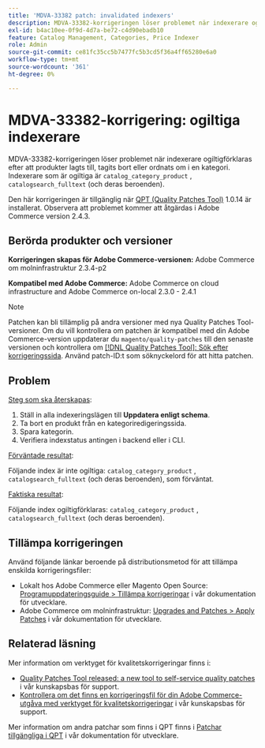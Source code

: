 ```yaml
---
title: 'MDVA-33382 patch: invalidated indexers'
description: MDVA-33382-korrigeringen löser problemet när indexerare ogiltigförklaras efter att produkter lagts till, tagits bort eller ordnats om i en kategori. Indexerare som blir ogiltiga är "catalog_category_product" , "catalogsearch_fulltext" (och deras underordnade).
exl-id: b4ac10ee-0f9d-4d7a-be72-c4d90ebadb10
feature: Catalog Management, Categories, Price Indexer
role: Admin
source-git-commit: ce81fc35cc5b7477fc5b3cd5f36a4ff65280e6a0
workflow-type: tm+mt
source-wordcount: '361'
ht-degree: 0%

---
```


# MDVA-33382-korrigering: ogiltiga indexerare

MDVA-33382-korrigeringen löser problemet när indexerare ogiltigförklaras efter att produkter lagts till, tagits bort eller ordnats om i en kategori. Indexerare som är ogiltiga är `catalog_category_product` , `catalogsearch_fulltext` (och deras beroenden).

Den här korrigeringen är tillgänglig när [QPT (Quality Patches Tool)](https://devdocs.magento.com/guides/v2.4/comp-mgr/patching.html#mqp) 1.0.14 är installerat. Observera att problemet kommer att åtgärdas i Adobe Commerce version 2.4.3.

## Berörda produkter och versioner

**Korrigeringen skapas för Adobe Commerce-versionen:** Adobe Commerce om molninfrastruktur 2.3.4-p2

**Kompatibel med Adobe Commerce:** Adobe Commerce on cloud infrastructure and Adobe Commerce on-local 2.3.0 - 2.4.1

>[!NOTE]
>
>Patchen kan bli tillämplig på andra versioner med nya Quality Patches Tool-versioner. Om du vill kontrollera om patchen är kompatibel med din Adobe Commerce-version uppdaterar du `magento/quality-patches` till den senaste versionen och kontrollera om [[!DNL Quality Patches Tool]: Sök efter korrigeringssida](https://devdocs.magento.com/quality-patches/tool.html#patch-grid). Använd patch-ID:t som söknyckelord för att hitta patchen.

## Problem

<u>Steg som ska återskapas</u>:

1. Ställ in alla indexeringslägen till **Uppdatera enligt schema**.
1. Ta bort en produkt från en kategoriredigeringssida.
1. Spara kategorin.
1. Verifiera indexstatus antingen i backend eller i CLI.

<u>Förväntade resultat</u>:

Följande index är inte ogiltiga: `catalog_category_product` , `catalogsearch_fulltext` (och deras beroenden), som förväntat.

<u>Faktiska resultat</u>:

Följande index ogiltigförklaras: `catalog_category_product` , `catalogsearch_fulltext` (och deras beroenden).

## Tillämpa korrigeringen

Använd följande länkar beroende på distributionsmetod för att tillämpa enskilda korrigeringsfiler:

* Lokalt hos Adobe Commerce eller Magento Open Source: [Programuppdateringsguide > Tillämpa korrigeringar](https://devdocs.magento.com/guides/v2.4/comp-mgr/patching/mqp.html) i vår dokumentation för utvecklare.
* Adobe Commerce om molninfrastruktur: [Upgrades and Patches > Apply Patches](https://devdocs.magento.com/cloud/project/project-patch.html) i vår dokumentation för utvecklare.

## Relaterad läsning

Mer information om verktyget för kvalitetskorrigeringar finns i:

* [Quality Patches Tool released: a new tool to self-service quality patches](/help/announcements/adobe-commerce-announcements/magento-quality-patches-released-new-tool-to-self-serve-quality-patches.md) i vår kunskapsbas för support.
* [Kontrollera om det finns en korrigeringsfil för din Adobe Commerce-utgåva med verktyget för kvalitetskorrigeringar](/help/support-tools/patches-available-in-qpt-tool/check-patch-for-magento-issue-with-magento-quality-patches.md) i vår kunskapsbas för support.

Mer information om andra patchar som finns i QPT finns i [Patchar tillgängliga i QPT](https://devdocs.magento.com/quality-patches/tool.html#patch-grid) i vår dokumentation för utvecklare.
